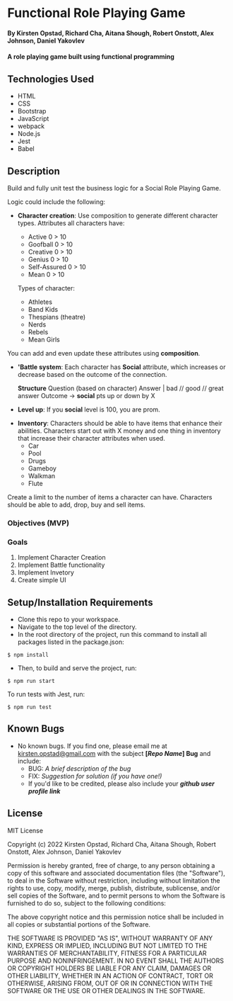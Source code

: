 # Functional Role Playing Game

#### By Kirsten Opstad, Richard Cha, Aitana Shough, Robert Onstott, Alex Johnson, Daniel Yakovlev

#### A role playing game built using functional programming

## Technologies Used

* HTML
* CSS
* Bootstrap
* JavaScript
* webpack
* Node.js
* Jest
* Babel

## Description

Build and fully unit test the business logic for a Social Role Playing Game.

Logic could include the following:

* __Character creation__: Use composition to generate different character types. 
  Attributes all characters have:
    * Active 0 > 10 
    * Goofball 0 > 10
    * Creative 0 > 10
    * Genius 0 > 10
    * Self-Assured 0 > 10
    * Mean 0 > 10
  
  Types of character:
    * Athletes
    * Band Kids
    * Thespians (theatre)
    * Nerds
    * Rebels
    * Mean Girls

You can add and even update these attributes using __composition__.

* __'Battle system__: Each character has **Social** attribute, which increases or decrease based on the outcome of the connection.

    **Structure**
    Question
    (based on character)
    Answer | bad // good // great answer
    Outcome -> __social__ pts up or down by X

* __Level up__: If you __social__ level is 100, you are prom. 

<!-- You will need to use some object-oriented programming to complete this objective — characters can be individual objects with their own set of attributes. -->

* __Inventory__: Characters should be able to have items that enhance their abilities. Characters start out with X money and one thing in inventory that increase their character attributes when used.
  * Car 
  * Pool
  * Drugs
  * Gameboy
  * Walkman
  * Flute

Create a limit to the number of items a character can have. Characters should be able to add, drop, buy and sell items.

### Objectives (MVP)

<!-- [x] Screenshots

![Screenshots](https://external-content.duckduckgo.com/iu/?u=https%3A%2F%2Ftse1.mm.bing.net%2Fth%3Fid%3DOIP.03bZmDGXaBhBYyxxp3Ls3gHaEA%26pid%3DApi&f=1&ipt=e980d57210242747a51c41421e1f09a6de3b1fdaeaadd297496787bb64e80c88&ipo=images) -->

<!-- [Link to operational site](http://www.kirstenopstad.github.com/<REPOSITORY NAME>) -->

### Goals
1. Implement Character Creation
2. Implement Battle functionality
3. Implement Invetory
4. Create simple UI

## Setup/Installation Requirements

* Clone this repo to your workspace.
* Navigate to the top level of the directory.
* In the root directory of the project, run this command to install all packages listed in the package.json:
```
$ npm install
```
<!-- Instructions for Apps that Use APIs -->
<!-- * To use this app, you will need to create an account and get an API key from [Link to API](https://www.api-link.io).
  * Visit the API site. Follow signup instructions to get your own unique API key.
  * To add API access to this application:
    * Open .gitignore and add .env to the list of things git should ignore
    ```
    node_modules/
    .DS_Store
    dist/
    coverage/
    .env
    ```
    * Next create .env file and define a variable **API_KEY** that holds _your API key_ and save it
    ```
    API_KEY=your-api-key-not-this-text 
    ```
    -->
* Then, to build and serve the project, run: 
```
$ npm run start
```
To run tests with Jest, run:
```
$ npm run test
```

## Known Bugs

* No known bugs. If you find one, please email me at kirsten.opstad@gmail.com with the subject **[_Repo Name_] Bug** and include:
  * BUG: _A brief description of the bug_
  * FIX: _Suggestion for solution (if you have one!)_
  * If you'd like to be credited, please also include your **_github user profile link_**

## License
<!-- [Choose License](https://choosealicense.com/) -->

MIT License

Copyright (c) 2022 Kirsten Opstad, Richard Cha, Aitana Shough, Robert Onstott, Alex Johnson, Daniel Yakovlev

Permission is hereby granted, free of charge, to any person obtaining a copy of this software and associated documentation files (the "Software"), to deal in the Software without restriction, including without limitation the rights to use, copy, modify, merge, publish, distribute, sublicense, and/or sell copies of the Software, and to permit persons to whom the Software is furnished to do so, subject to the following conditions:

The above copyright notice and this permission notice shall be included in all copies or substantial portions of the Software.

THE SOFTWARE IS PROVIDED "AS IS", WITHOUT WARRANTY OF ANY KIND, EXPRESS OR IMPLIED, INCLUDING BUT NOT LIMITED TO THE WARRANTIES OF MERCHANTABILITY, FITNESS FOR A PARTICULAR PURPOSE AND NONINFRINGEMENT. IN NO EVENT SHALL THE AUTHORS OR COPYRIGHT HOLDERS BE LIABLE FOR ANY CLAIM, DAMAGES OR OTHER LIABILITY, WHETHER IN AN ACTION OF CONTRACT, TORT OR OTHERWISE, ARISING FROM, OUT OF OR IN CONNECTION WITH THE SOFTWARE OR THE USE OR OTHER DEALINGS IN THE SOFTWARE.
